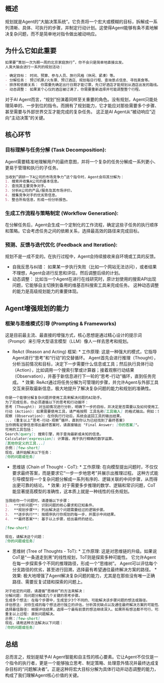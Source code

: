 

## 概述
规划就是Agent的“大脑决策系统”。它负责将一个宏大或模糊的目标，拆解成一系列清晰、具体、可执行的步骤，并制定行动计划。这使得Agent能够有条不紊地解决复杂问题，而不是简单地对指令做出被动响应。



## 为什么它如此重要
```markdown
如果要“策划一次为期一周的北京家庭旅行”，你不会只是简单地直接出发。
人类大脑会进行一系列的规划活动：

- 确定目标： 时间、预算、参与人员、旅行风格（休闲、紧凑）等。
- 分解任务： 预订机票/火车票、预订酒店、规划每日行程、查询景点信息、寻找美食等。
- 排序和依赖关系： 你需要先确定出行日期才能订票，先订好酒店才能规划从酒店出发的路线。
- 动态调整： 如果某个心仪的酒店被订满了，你需要重新选择并可能调整整个行程。
```

对于AI Agent而言，“规划”扮演着同样至关重要的角色。没有规划，Agent只能处理简单的、一步到位的指令。而拥有了规划能力，它才能应对那些需要多个步骤、甚至需要与外部世界交互才能完成的复杂任务。 这正是AI Agent从“被动响应”迈向“主动决策”的关键。



## 核心环节
### 目标理解与任务分解 (Task Decomposition):
Agent需要精准地理解用户的最终意图，并将一个复杂的任务分解成一系列更小、更易于管理和执行的子任务。

```markdown
当收到“调研一下A公司的市场竞争力”这个指令时，Agent会将其分解为：
1. 搜索并收集A公司的基本信息。
2. 查找其主要竞争对手。
3. 分析A公司的产品/服务及其市场评价。
4. 搜集竞争对手的优劣势信息。
5. 整合所有信息，形成一份分析报告。
```

### 生成工作流程与策略制定 (Workflow Generation):
在分解任务后，Agent会生成一个定制化的工作流程，确定这些子任务的执行顺序和策略。它会考虑任务之间的依赖关系，选择最高效的路径来完成目标。

### 预测、反馈与迭代优化 (Feedback and Iteration):
规划不是一成不变的。在执行过程中，Agent会持续接收来自环境或工具的反馈。

+ 自我反思与纠错： 如果某一步执行失败（比如一个网站无法访问），或者结果不理想，Agent会进行反思和评估，然后调整后续的计划。
+ 动态调整： 比如当一个Agent在进行在线研究时，原计划使用的搜索API出现问题，它能够自主切换到备用的维基百科搜索工具来完成任务。 这种动态调整的能力是高级规划能力的重要体现。



## Agent增强规划的能力
### 框架与思维模式引导 (Prompting & Frameworks)
这是目前最主流、最直接的增强方式，核心思想是通过精心设计的提示词（Prompt）来引导大型语言模型（LLM）像人一样去思考和规划。



+ ReAct (Reason and Acting) 框架:
        * 工作原理: 这是一种强大的模式，它指导Agent进行“思考”和“行动”的交替循环。 Agent首先会进行推理（Thought），分析当前情况和目标，决定下一步需要什么信息或工具；然后执行具体行动（Action），比如调用一个搜索引擎或计算器；接着观察行动结果（Observation），并基于新信息进行下一轮的“思考-行动”循环，直到任务完成。
        * 效果: ReAct通过将任务分解为可管理的步骤，并允许Agent与外部工具交互来获取最新信息，极大地提升了解决复杂问题的能力和规划的准确性。

```markdown
你是一个能够分解复杂问题并使用工具来解决问题的AI助手。
为了完成任务，你必须遵循以下的思考和行动循环：
思考 (Thought): 对当前情况进行分析，明确下一步的目标，并决定是否需要以及如何使用工具。
行动 (Action): 如果需要使用工具，请严格按照 工具名称[工具输入] 的格式输出。例如：Search[“2025年诺贝尔物理学奖得主”]。
观察 (Observation): 在你执行行动后，系统会返回工具的输出结果。
... (重复以上“思考-行动-观察”循环，直到你认为已经找到了最终答案)
当你拥有足够信息得出最终答案时，请直接输出 "Final Answer: [你的答案]"。
可用的工具包括：
Search[query]: 搜索引擎，用于查询最新或未知的信息。
Calculator[expression]: 计算器，用于执行精确的数学运算。
[其他你定义的工具...]
示例：[few-short]
现在，请开始解决以下任务：
[你的问题或任务]
```



+ 思维链 (Chain of Thought - CoT):
        * 工作原理: 在向模型提出问题时，不仅仅要求最终答案，而是要求它“一步一步地思考”并展示出推理过程。 这种方式能引导模型将一个复杂问题分解成一系列有序的、逻辑关联的中间步骤，从而得出更可靠的结论。
        * 效果: 对于需要多步推理的数学、逻辑和常识问题，CoT能显著提高模型的准确性，这本质上就是一种线性的任务规划。

```markdown
当我给你一个问题时，请遵循以下步骤：
1.  **分析问题**: 识别问题的核心要求和已知条件。
2.  **规划步骤**: 列出解决这个问题需要经过的逻辑步骤。
3.  **逐步执行**: 按顺序执行你规划的每一步，并展示中间结果。
4.  **最终答案**: 基于以上步骤，给出最终的结论。

[few-short]

现在，请解决这个问题：
[你的问题或任务]
```

+ 思维树 (Tree of Thoughts - ToT):
        * 工作原理: 这是对思维链的升级。如果说CoT是“一条道走到黑”的线性规划，ToT则是探索多种可能性。 它允许Agent在每一步探索多个不同的推理路径，形成一个“思维树”。 Agent可以评估每个分支路径的优劣，甚至进行回溯，选择最有希望通往最终解决方案的路径。
        * 效果: 极大地增强了Agent解决复杂问题的能力，尤其是在那些没有唯一正确路径、需要反复试错和探索的问题上。

```markdown
对于给定的问题，请遵循“思维树”的方法来解决：
分解问题: 将问题分解成几个关键的思考步骤。
生成多个想法: 在每个步骤中，生成至少3个不同的、可能解决该步骤问题的想法或路径。
评估想法: 对你生成的每个想法进行独立的评估，分析其优缺点以及通往最终解决方案的可能性。
选择最佳路径: 根据评估结果，选择一个最有前景的想法继续深入。如果所有想法都不可行，可以进行回溯。
重复以上过程: 直到问题解决。
示例：[few-short]
现在，请用这种方法解决以下问题：
[你的问题或任务]
```



## 总结
总而言之，规划是赋予AI Agent智能和自主性的核心要素。它让Agent不仅仅是一个指令的执行者，更是一个能够独立思考、制定策略、处理意外情况并最终达成复杂目标的“问题解决者”。正是这种将宏大目标分解为具体行动并动态调整的能力，构成了我们理解Agent核心价值的关键。

